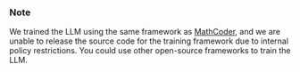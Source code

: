 ### Note

We trained the LLM using the same framework as [MathCoder](https://openreview.net/forum?id=z8TW0ttBPp), and we are unable to release the source code for the training framework due to internal policy restrictions. You could use other open-source frameworks to train the LLM.
